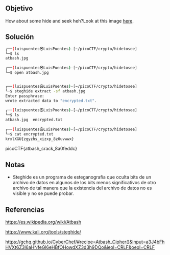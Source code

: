 ## Objetivo 
How about some hide and seek heh?Look at this image [here](https://artifacts.picoctf.net/c/238/atbash.jpg).

## Solución
```bash
┌──(luispuentes㉿LuisPuentes)-[~/picoCTF/crypto/hidetosee]
└─$ ls
atbash.jpg
                                                                                                                                                                       
┌──(luispuentes㉿LuisPuentes)-[~/picoCTF/crypto/hidetosee]
└─$ open atbash.jpg  


┌──(luispuentes㉿LuisPuentes)-[~/picoCTF/crypto/hidetosee]
└─$ steghide extract -sf atbash.jpg 
Enter passphrase: 
wrote extracted data to "encrypted.txt".
                                                                                                                                                                       
┌──(luispuentes㉿LuisPuentes)-[~/picoCTF/crypto/hidetosee]
└─$ ls   
atbash.jpg  encrypted.txt
                                                                                                                                                                       
┌──(luispuentes㉿LuisPuentes)-[~/picoCTF/crypto/hidetosee]
└─$ cat encrypted.txt 
krxlXGU{zgyzhs_xizxp_8z0uvwwx}
```

picoCTF{atbash_crack_8a0feddc}
## Notas
- Steghide es un programa de esteganografía que oculta bits de un archivo de datos en algunos de los bits menos significativos de otro archivo de tal manera que la existencia del archivo de datos no es visible y no se puede probar.

## Referencias
https://es.wikipedia.org/wiki/Atbash

https://www.kali.org/tools/steghide/

https://gchq.github.io/CyberChef/#recipe=Atbash_Cipher()&input=a3J4bFhHVXt6Z3l6aHNfeGl6eHBfOHowdXZ3d3h9DQo&ieol=CRLF&oeol=CRLF